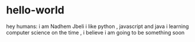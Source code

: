 # hello-world

hey humans:
i am Nadhem Jbeli i like python , javascript and java 
i learning computer science on the time , i believe i am going to be something soon
